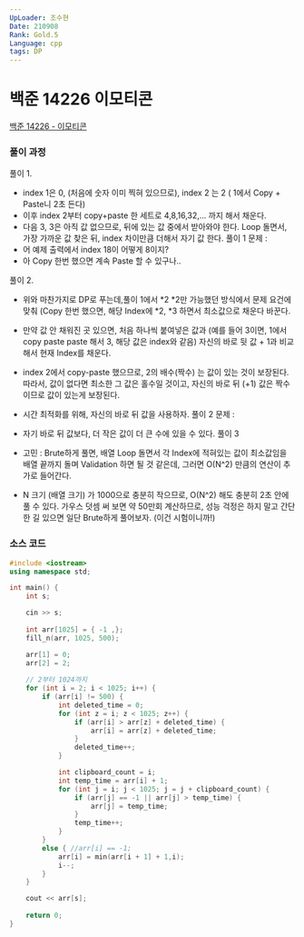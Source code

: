 ```yaml
---
UpLoader: 조수현  
Date: 210908  
Rank: Gold.5  
Language: cpp  
tags: DP  
---
```


# 백준 14226 이모티콘  
  
[백준 14226 - 이모티콘](https://www.acmicpc.net/problem/14226)  
  
### 풀이 과정   
  
풀이 1.
- index 1은 0, (처음에 숫자 이미 찍혀 있으므로), index 2 는 2 ( 1에서 Copy + Paste니 2초 든다)
- 이후 index 2부터 copy+paste 한 세트로 4,8,16,32,... 까지 해서 채운다.
- 다음 3, 3은 아직 값 없으므로, 뒤에 있는 값 중에서 받아와야 한다. Loop 돌면서, 가장 가까운 값 찾은 뒤, index 차이만큼 더해서 자기 값 한다.
풀이 1 문제 :
- 어 예제 출력에서 index 18이 어떻게 8이지?
- 아 Copy 한번 했으면 계속 Paste 할 수 있구나..

풀이 2.
- 위와 마찬가지로 DP로 푸는데,풀이 1에서 *2 *2만 가능했던 방식에서 문제 요건에 맞춰 (Copy 한번 했으면, 해당 Index에 *2, *3 하면서 최소값으로 채운다 바꾼다.
- 만약 값 안 채워진 곳 있으면, 처음 하나씩 붙여넣은 값과 (예를 들어 3이면, 1에서 copy paste paste 해서 3, 해당 값은 index와 같음) 자신의 바로 뒷 값 + 1과 비교해서 현재 Index를 채운다.
- index 2에서 copy-paste 했으므로, 2의 배수(짝수) 는 값이 있는 것이 보장된다. 따라서, 값이 없다면 최소한 그 값은 홀수일 것이고, 자신의 바로 뒤 (+1) 값은 짝수이므로 값이 있는게 보장된다.
- 시간 최적화를 위해, 자신의 바로 뒤 값을 사용하자.
풀이 2 문제 :
- 자기 바로 뒤 값보다, 더 작은 값이 더 큰 수에 있을 수 있다.
풀이 3
- 고민 : Brute하게 풀면, 배열 Loop 돌면서 각 Index에 적혀있는 값이 최소값임을 배열 끝까지 돌며 Validation 하면 될 것 같은데, 그러면 O(N^2) 만큼의 연산이 추가로 들어간다.

- N 크기 (배열 크기) 가 1000으로 충분히 작으므로, O(N^2) 해도 충분히 2초 안에 풀 수 있다. 가우스 덧셈 써 보면 약 50만회 계산하므로, 성능 걱정은 하지 말고 간단한 길 있으면 일단 Brute하게 풀어보자. (이건 시험이니까!)
  
### 소스 코드
  
```cpp
#include <iostream>
using namespace std;

int main() {
	int s;

	cin >> s;
	
	int arr[1025] = { -1 ,};
	fill_n(arr, 1025, 500);

	arr[1] = 0;
	arr[2] = 2;
	
	// 2부터 1024까지
	for (int i = 2; i < 1025; i++) {
		if (arr[i] != 500) {
			int deleted_time = 0;
			for (int z = i; z < 1025; z++) {
				if (arr[i] > arr[z] + deleted_time) {
					arr[i] = arr[z] + deleted_time;
				}
				deleted_time++;
			}

			int clipboard_count = i;
			int temp_time = arr[i] + 1;
			for (int j = i; j < 1025; j = j + clipboard_count) {
				if (arr[j] == -1 || arr[j] > temp_time) {
					arr[j] = temp_time;
				}
				temp_time++;
			}
		}
		else { //arr[i] == -1;
			arr[i] = min(arr[i + 1] + 1,i);
			i--;
		}
	}

	cout << arr[s];
	
	return 0;
}

```